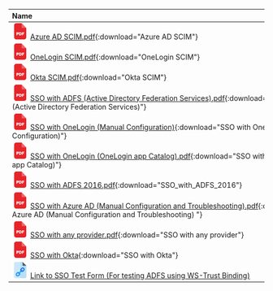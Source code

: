 
| <div style="width:650px">Name</div>|                  
|:-----|
|![image](img/pdf3.png) [Azure AD SCIM.pdf](static/Azure_AD_SCIM.pdf){:download="Azure AD SCIM"} |
|![image](img/pdf3.png) [OneLogin SCIM.pdf](static/OneLogin_SCIM.pdf){:download="OneLogin SCIM"} |
|![image](img/pdf3.png) [Okta SCIM.pdf](static/Okta_SCIM.pdf){:download="Okta SCIM"} |
|![image](img/pdf3.png) [SSO with ADFS (Active Directory Federation Services).pdf](static/SSO_with_ADFS_(Active_Directory_Federation_Services).pdf){:download="SSO with ADFS (Active Directory Federation Services)"} |
|![image](img/pdf3.png) [SSO with OneLogin (Manual Configuration)](static/SSO_with_OneLogin_(Manual_Configuration).pdf){:download="SSO with OneLogin (Manual Configuration)"} |
|![image](img/pdf3.png) [SSO with OneLogin (OneLogin app Catalog).pdf](static/SSO_with_OneLogin_(OneLogin_app_Catalog).pdf){:download="SSO with OneLogin (OneLogin app Catalog)"} |
|![image](img/pdf3.png) [SSO with ADFS 2016.pdf](static/SSO_with_ADFS_2016.pdf){:download="SSO_with_ADFS_2016"} |
|![image](img/pdf3.png) [SSO with Azure AD (Manual Configuration and Troubleshooting).pdf](static/SSO_with_Azure_AD_(Manual_Configuration_and_Troubleshooting).pdf){:download="SSO with Azure AD (Manual Configuration and Troubleshooting) "} |
|![image](img/pdf3.png) [SSO with any provider.pdf](static/SSO_with_any_provider.pdf){:download="SSO with any provider"} |
|![image](img/pdf3.png) [SSO with Okta](static/SSO_with_Okta.pdf){:download="SSO with Okta"} |
|![image](img/link.png) [Link to SSO Test Form (For testing ADFS using WS-Trust Binding)](https://sso-demo.envi.net/)|

